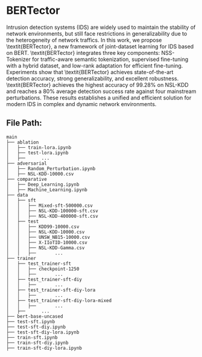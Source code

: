# BERTector
Intrusion detection systems (IDS) are widely used to maintain the stability of network environments, but still face restrictions in generalizability due to the heterogeneity of network traffics. In this work, we propose \textit{BERTector}, a new framework of joint-dataset learning for IDS based on BERT. \textit{BERTector} integrates three key components: NSS-Tokenizer for traffic-aware semantic tokenization, supervised fine-tuning with a hybrid dataset, and low-rank adaptation for efficient fine-tuning. Experiments show that \textit{BERTector} achieves state-of-the-art detection accuracy, strong generalizability, and excellent robustness. \textit{BERTector} achieves the highest accuracy of 99.28\% on NSL-KDD and reaches a 80\% average detection success rate against four mainstream perturbations. These results establishes a unified and efficient solution for modern IDS in complex and dynamic network environments.

File Path:
---

```plaintext
main
├── ablation
│   ├── train-lora.ipynb
│   ├── test-lora.ipynb
│   ├──      ...
├── adversarial
│   ├── Random_Perturbation.ipynb
│   ├── NSL-KDD-10000.csv
├── comparative
│   ├── Deep_Learning.ipynb
│   ├── Machine_Learning.ipynb
├── data
│   ├── sft
│   │   ├── Mixed-sft-500000.csv
│   │   ├── NSL-KDD-100000-sft.csv
│   │   ├── NSL-KDD-400000-sft.csv
│   ├── test
│   │   ├── KDD99-10000.csv
│   │   ├── NSL-KDD-10000.csv
│   │   ├── UNSW_NB15-10000.csv
│   │   ├── X-IIoTID-10000.csv
│   │   ├── NSL-KDD-Gamma.csv
│   │   ├──       ...
├── trainer
│   ├── test_trainer-sft
│   │   ├── checkpoint-1250
│   │   ├──       ...
│   ├── test_trainer-sft-diy
│   │   ├──       ...
│   ├── test_trainer-sft-diy-lora
│   │   ├──       ...
│   ├── test_trainer-sft-diy-lora-mixed
│   │   ├──       ...
│   ├──      ...
├── bert-base-uncased
├── test-sft.ipynb
├── test-sft-diy.ipynb
├── test-sft-diy-lora.ipynb
├── train-sft.ipynb
├── train-sft-diy.ipynb
├── train-sft-diy-lora.ipynb
